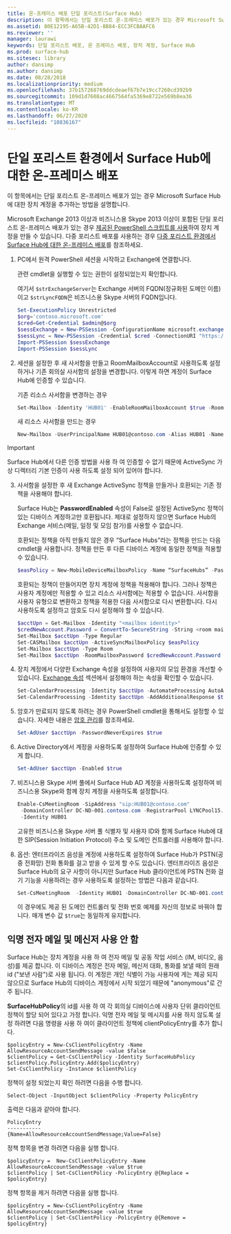 ```yaml
---
title: 온-프레미스 배포 단일 포리스트(Surface Hub)
description: 이 항목에서는 단일 포리스트 온-프레미스 배포가 있는 경우 Microsoft Surface Hub에 대한 장치 계정을 추가하는 방법을 설명합니다.
ms.assetid: 80E12195-A65B-42D1-8B84-ECC3FCBAAFC6
ms.reviewer: ''
manager: laurawi
keywords: 단일 포리스트 배포, 온 프레미스 배포, 장치 계정, Surface Hub
ms.prod: surface-hub
ms.sitesec: library
author: dansimp
ms.author: dansimp
ms.date: 08/28/2018
ms.localizationpriority: medium
ms.openlocfilehash: 37b157268769ddcdeaef67b7e19cc7260cd392b9
ms.sourcegitcommit: 109d1d7608ac4667564fa5369e8722e569b8ea36
ms.translationtype: MT
ms.contentlocale: ko-KR
ms.lasthandoff: 06/27/2020
ms.locfileid: "10836167"
---
```

# 단일 포리스트 환경에서 Surface Hub에 대한 온-프레미스 배포


이 항목에서는 단일 포리스트 온-프레미스 배포가 있는 경우 Microsoft Surface Hub에 대한 장치 계정을 추가하는 방법을 설명합니다.

Microsoft Exchange 2013 이상과 비즈니스용 Skype 2013 이상이 포함된 단일 포리스트 온-프레미스 배포가 있는 경우 [제공된 PowerShell 스크립트를 사용](appendix-a-powershell-scripts-for-surface-hub.md#create-on-premises-ps-scripts)하여 장치 계정을 만들 수 있습니다. 다중 포리스트 배포를 사용하는 경우 [다중 포리스트 환경에서 Surface Hub에 대한 온-프레미스 배포](on-premises-deployment-surface-hub-multi-forest.md)를 참조하세요.

1. PC에서 원격 PowerShell 세션을 시작하고 Exchange에 연결합니다.

   관련 cmdlet을 실행할 수 있는 권한이 설정되었는지 확인합니다.

   여기서 `$strExchangeServer`는 Exchange 서버의 FQDN(정규화된 도메인 이름)이고 `$strLyncFQDN`은 비즈니스용 Skype 서버의 FQDN입니다.

   ```PowerShell
   Set-ExecutionPolicy Unrestricted
   $org='contoso.microsoft.com'
   $cred=Get-Credential $admin@$org
   $sessExchange = New-PSSession -ConfigurationName microsoft.exchange -Credential $cred -AllowRedirection -Authentication Kerberos -ConnectionUri "http://$strExchangeServer/powershell" -WarningAction SilentlyContinue
   $sessLync = New-PSSession -Credential $cred -ConnectionURI "https://$strLyncFQDN/OcsPowershell" -AllowRedirection -WarningAction SilentlyContinue
   Import-PSSession $sessExchange
   Import-PSSession $sessLync
   ```

2. 세션을 설정한 후 새 사서함을 만들고 RoomMailboxAccount로 사용하도록 설정하거나 기존 회의실 사서함의 설정을 변경합니다. 이렇게 하면 계정이 Surface Hub에 인증할 수 있습니다.

   기존 리소스 사서함을 변경하는 경우

   ```PowerShell
   Set-Mailbox -Identity 'HUB01' -EnableRoomMailboxAccount $true -RoomMailboxPassword (ConvertTo-SecureString -String <password> -AsPlainText -Force)
   ```

   새 리소스 사서함을 만드는 경우

   ```PowerShell
   New-Mailbox -UserPrincipalName HUB01@contoso.com -Alias HUB01 -Name "Hub-01" -Room -EnableRoomMailboxAccount $true -RoomMailboxPassword (ConvertTo-SecureString -String <password> -AsPlainText -Force)
   ```
> [!IMPORTANT] 
> Surface Hub에서 다른 인증 방법을 사용 하 여 인증할 수 없기 때문에 ActiveSync 가상 디렉터리 기본 인증이 사용 하도록 설정 되어 있어야 합니다.

3. 사서함을 설정한 후 새 Exchange ActiveSync 정책을 만들거나 호환되는 기존 정책을 사용해야 합니다.

   Surface Hub는 **PasswordEnabled** 속성이 False로 설정된 ActiveSync 정책이 있는 디바이스 계정하고만 호환됩니다. 제대로 설정하지 않으면 Surface Hub의 Exchange 서비스(메일, 일정 및 모임 참가)를 사용할 수 없습니다.

   호환되는 정책을 아직 만들지 않은 경우 “Surface Hubs”라는 정책을 만드는 다음 cmdlet을 사용합니다. 정책을 만든 후 다른 디바이스 계정에 동일한 정책을 적용할 수 있습니다.

   ```PowerShell
   $easPolicy = New-MobileDeviceMailboxPolicy -Name “SurfaceHubs” -PasswordEnabled $false
   ```

   호환되는 정책이 만들어지면 장치 계정에 정책을 적용해야 합니다. 그러나 정책은 사용자 계정에만 적용할 수 있고 리소스 사서함에는 적용할 수 없습니다. 사서함을 사용자 유형으로 변환하고 정책을 적용한 다음 사서함으로 다시 변환합니다. 다시 사용하도록 설정하고 암호도 다시 설정해야 할 수 있습니다.

   ```PowerShell
   $acctUpn = Get-Mailbox -Identity "<mailbox identity>"
   $credNewAccount.Password = ConvertTo-SecureString -String <room mailbox password> -AsPlainText -Force
   Set-Mailbox $acctUpn -Type Regular
   Set-CASMailbox $acctUpn -ActiveSyncMailboxPolicy $easPolicy
   Set-Mailbox $acctUpn -Type Room
   Set-Mailbox $acctUpn -RoomMailboxPassword $credNewAccount.Password -EnableRoomMailboxAccount $true
   ```

4. 장치 계정에서 다양한 Exchange 속성을 설정하여 사용자의 모임 환경을 개선할 수 있습니다. [Exchange 속성](exchange-properties-for-surface-hub-device-accounts.md) 섹션에서 설정해야 하는 속성을 확인할 수 있습니다.

   ```PowerShell
   Set-CalendarProcessing -Identity $acctUpn -AutomateProcessing AutoAccept -AddOrganizerToSubject $false –AllowConflicts $false –DeleteComments $false -DeleteSubject $false -RemovePrivateProperty $false
   Set-CalendarProcessing -Identity $acctUpn -AddAdditionalResponse $true -AdditionalResponse "This is a Surface Hub room!"
   ```

5. 암호가 만료되지 않도록 하려는 경우 PowerShell cmdlet을 통해서도 설정할 수 있습니다. 자세한 내용은 [암호 관리](password-management-for-surface-hub-device-accounts.md)를 참조하세요.

   ```PowerShell
   Set-AdUser $acctUpn -PasswordNeverExpires $true
   ```

6. Active Directory에서 계정을 사용하도록 설정하여 Surface Hub에 인증할 수 있게 합니다.

   ```PowerShell
   Set-AdUser $acctUpn -Enabled $true
   ```

7. 비즈니스용 Skype 서버 풀에서 Surface Hub AD 계정을 사용하도록 설정하여 비즈니스용 Skype와 함께 장치 계정을 사용하도록 설정합니다.

   ```PowerShell
   Enable-CsMeetingRoom -SipAddress "sip:HUB01@contoso.com"
    -DomainController DC-ND-001.contoso.com -RegistrarPool LYNCPool15.contoso.com
    -Identity HUB01
   ```

   고유한 비즈니스용 Skype 서버 풀 식별자 및 사용자 ID와 함께 Surface Hub에 대한 SIP(Session Initiation Protocol) 주소 및 도메인 컨트롤러를 사용해야 합니다.

8. 옵션: 엔터프라이즈 음성을 계정에 사용하도록 설정하여 Surface Hub가 PSTN(공중 전화망) 전화 통화를 걸고 받을 수 있게 할 수도 있습니다. 엔터프라이즈 음성은 Surface Hub의 요구 사항이 아니지만 Surface Hub 클라이언트에 PSTN 전화 걸기 기능을 사용하려는 경우 사용하도록 설정하는 방법은 다음과 같습니다.

   ```PowerShell
   Set-CsMeetingRoom  -Identity HUB01 -DomainController DC-ND-001.contoso.com -LineURI "tel:+14255550555;ext=50555"  -EnterpriseVoiceEnabled $true
   ```

   이 경우에도 제공 된 도메인 컨트롤러 및 전화 번호 예제를 자신의 정보로 바꿔야 합니다. 매개 변수 값 `$true`는 동일하게 유지합니다.
    

 ## 익명 전자 메일 및 메신저 사용 안 함




Surface Hub는 장치 계정을 사용 하 여 전자 메일 및 공동 작업 서비스 (IM, 비디오, 음성)를 제공 합니다. 이 디바이스 계정은 전자 메일, 메신저 대화, 통화를 보낼 때의 원래 id ("보낸 사람")로 사용 됩니다. 이 계정은 개인 식별이 가능 사용자에 게는 제공 되지 않으므로 Surface Hub의 디바이스 계정에서 시작 되었기 때문에 "anonymous"로 간주 됩니다.  

**SurfaceHubPolicy**의 id를 사용 하 여 각 회의실 디바이스에 사용자 단위 클라이언트 정책이 할당 되어 있다고 가정 합니다. 익명 전자 메일 및 메시지를 사용 하지 않도록 설정 하려면 다음 명령을 사용 하 여이 클라이언트 정책에 clientPolicyEntry를 추가 합니다.

```
$policyEntry = New-CsClientPolicyEntry -Name AllowResourceAccountSendMessage -value $false
$clientPolicy = Get-CsClientPolicy -Identity SurfaceHubPolicy
$clientPolicy.PolicyEntry.Add($policyEntry)
Set-CsClientPolicy -Instance $clientPolicy
```

정책이 설정 되었는지 확인 하려면 다음을 수행 합니다.

```
Select-Object -InputObject $clientPolicy -Property PolicyEntry
```

출력은 다음과 같아야 합니다.

```
PolicyEntry
-----------
{Name=AllowResourceAccountSendMessage;Value=False}
```
    
    
정책 항목을 변경 하려면 다음을 실행 합니다.

```
$policyEntry =  New-CsClientPolicyEntry -Name AllowResourceAccountSendMessage -value $true
$clientPolicy | Set-CsClientPolicy -PolicyEntry @{Replace = $policyEntry}
``` 
    
정책 항목을 제거 하려면 다음을 실행 합니다.

```
$policyEntry = New-CsClientPolicyEntry -Name AllowResourceAccountSendMessage -value $true
$clientPolicy | Set-CsClientPolicy -PolicyEntry @{Remove = $policyEntry}
```

 





